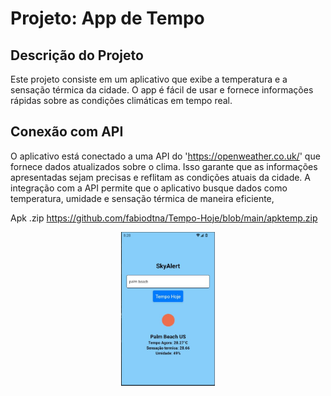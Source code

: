 # Projeto: App de Tempo

## Descrição do Projeto
Este projeto consiste em um aplicativo que exibe a temperatura e a sensação térmica da cidade. 
O app é fácil de usar e fornece informações rápidas sobre as condições climáticas em tempo real.

## Conexão com API
O aplicativo está conectado a uma API do 'https://openweather.co.uk/' que fornece dados atualizados sobre o clima. 
Isso garante que as informações apresentadas sejam precisas e reflitam as condições atuais da cidade. A 
integração com a API permite que o aplicativo busque dados como temperatura, umidade e sensação térmica de maneira eficiente, 

Apk .zip https://github.com/fabiodtna/Tempo-Hoje/blob/main/apktemp.zip


 <div style="text-align: center;">
  <img width="150px" src="https://github.com/fabiodtna/Tempo-Hoje/blob/main/plambeach.jpeg" alt="Captura de tela do App" style="vertical-align:top;">
</div>
